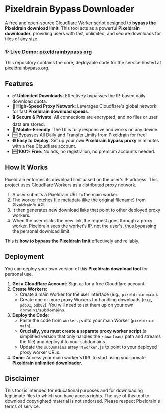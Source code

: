 # Pixeldrain Bypass Downloader

A free and open-source Cloudflare Worker script designed to **bypass the Pixeldrain download limit**. This tool acts as a powerful **Pixeldrain downloader**, providing users with fast, unlimited, and secure downloads for files of any size.

### ✨ **[Live Demo: pixeldrainbypass.org](https://pixeldrainbypass.org)**

This repository contains the core, deployable code for the service hosted at [pixeldrainbypass.org](https://pixeldrainbypass.org).

## Features

-   **✅ Unlimited Downloads**: Effectively bypasses the IP-based daily download quota.
-   **🚀 High-Speed Proxy Network**: Leverages Cloudflare's global network for fast **Pixeldrain download speeds**.
-   **🔒 Secure & Private**: All connections are encrypted, and no files or user data are stored.
-   **📱 Mobile-Friendly**: The UI is fully responsive and works on any device.
-   🆓 Bypasses All Daily and Transfer Limits from Pixeldrain for free!
-   **🌐 Easy to Deploy**: Set up your own **Pixeldrain bypass proxy** in minutes with a free Cloudflare account.
-   **🆓 100% Free**: No ads, no registration, no premium accounts needed.

## How It Works

Pixeldrain enforces its download limit based on the user's IP address. This project uses Cloudflare Workers as a distributed proxy network.

1.  A user submits a Pixeldrain URL to the main worker.
2.  The worker fetches file metadata (like the original filename) from Pixeldrain's API.
3.  It then generates new download links that point to other deployed proxy workers.
4.  When the user clicks the new link, the request goes through a proxy worker. Pixeldrain sees the worker's IP, not the user's, thus bypassing the personal download limit.

This is **how to bypass the Pixeldrain limit** effectively and reliably.

## Deployment

You can deploy your own version of this **Pixeldrain download tool** for personal use.

1.  **Get a Cloudflare Account**: Sign up for a free Cloudflare account.
2.  **Create Workers**:
    *   Create a main Worker for the user interface (e.g., `pixeldrain-main`).
    *   Create one or more proxy Workers for handling downloads (e.g., `pdb01`, `pdb02`). You will need to set them up on your own domains/subdomains.
3.  **Deploy the Code**:
    *   Paste the code from `worker.js` into your main Worker (`pixeldrain-main`).
    *   **Crucially, you must create a separate proxy worker script** (a simplified version that only handles the `/download/` path and streams the file) and deploy it to your subdomains.
    *   Update the `subDomains` array in `worker.js` to point to your deployed proxy worker URLs.
4.  **Done**: Access your main worker's URL to start using your private **Pixeldrain unlimited downloader**.

## Disclaimer

This tool is intended for educational purposes and for downloading legitimate files to which you have access rights. The use of this tool to download copyrighted material is not endorsed. Please respect Pixeldrain's terms of service.

